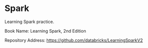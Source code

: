 # Spark
Learning Spark practice.

Book Name: Learning Spark, 2nd Edition

Repository Address: https://github.com/databricks/LearningSparkV2
